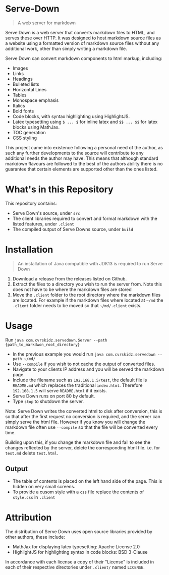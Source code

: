 # Serve-Down
> A web server for markdown

Serve Down is a web server that converts markdown files to HTML, and serves these over HTTP. It was designed to host markdown source files as a website using a formatted version of markdown source files without any additional work, other than simply writing a markdown file.

Serve Down can convert markdown components to html markup, including:

- Images
- Links
- Headings
- Bulleted lists
- Horizontal Lines
- Tables
- Monospace emphasis
- Italics
- Bold fonts
- Code blocks, with syntax highlighting using HighlightJS.
- Latex typesetting using `$ ... $` for inline latex and `$$ ... $$` for latex blocks using MathJax.
- TOC generation
- CSS styling

This project came into existence following a personal need of the author, as such any further developments to the source will contribute to any additional needs the author may have. This means that although standard markdown flavours are followed to the best of the authors ability there is no guarantee that certain elements are supported other than the ones listed.  

# What's in this Repository
This repository contains:

- Serve Down's source, under `src`
- The client libraries required to convert and format markdown with the listed features, under `.client` 
- The compiled output of Serve Downs source, under `build`

# Installation

> An installation of Java compatible with JDK13 is required to run Serve Down

1. Download a release from the releases listed on Github.
2. Extract the files to a directory you wish to run the server from. Note this does not have to be where the markdown files are stored
3. Move the `.client` folder to the root directory where the markdown files are located. For example if the markdown files where located at `~/md` the `.client` folder needs to be moved so that `~/md/.client` exists.

# Usage

Run `java com.cvrskidz.servedown.Server --path {path_to_markdwon_root_directory}` 

- In the previous example you would run `java com.cvrskidz.servedown --path ~/md/`
- Use `--compile` if you wish to not cache the output of converted files.
- Navigate to your clients IP address and you will be served the markdown page. 
- Include the filename such as `192.168.1.5/test`, the default file is `README.md` which replaces the traditional `index.html`. Therefore `192.168.1.5` will serve `README.html` if it exists. 
- Serve Down runs on port 80 by default.
- Type `stop` to shutdown the server.

Note: Serve Down writes the converted html to disk after conversion, this is so that after the first request no conversion is required, and the server can simply serve the html file. However if you know you will change the markdown file often use `--compile` so that the file will be converted every time.

Building upon this, if you change the markdown file and fail to see the changes reflected by the server, delete the corresponding html file. i.e. for `test.md` delete `test.html`. 

## Output

- The table of contents is placed on the left hand side of the page. This is hidden on very small screens.
- To provide a cusom style with a `css` file replace the contents of `style.css` in `.client`

# Attribution

The distribution of Serve Down uses open source libraries provided by other authors, these include:

- MathJax for displaying latex typesetting: Apache License 2.0
- HighlightJS for highlighting syntax in code blocks: BSD 3-Clause

In accordance with each license a copy of their "License" is included in each of their respective directories under `.client/` named `LICENSE`.
